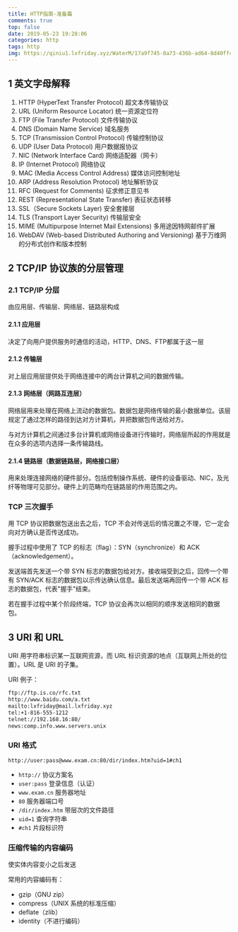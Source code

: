 ```yaml
---
title: HTTP指南-准备篇
comments: true
top: false
date: 2019-05-23 19:28:06
categories: http 
tags: http
img: https://qiniu1.lxfriday.xyz/WaterM/17a9f745-8a73-436b-ad64-8d40ffc032a4_timg.jpeg
---
```


## 1 英文字母解释
1. HTTP (HyperText Transfer Protocol) 超文本传输协议
1. URL (Uniform Resource Locator) 统一资源定位符
1. FTP (File Transfer Protocol) 文件传输协议
1. DNS (Domain Name Service) 域名服务
1. TCP (Transmission Control Protocol) 传输控制协议
1. UDP (User Data Protocol) 用户数据报协议
1. NIC (Network Interface Card) 网络适配器（网卡）
1. IP (Internet Protocol) 网络协议
1. MAC (Media Access Control Address) 媒体访问控制地址
1. ARP (Address Resolution Protocol) 地址解析协议
1. RFC (Request for Comments) 征求修正意见书
1. REST (Representational State Transfer) 表征状态转移
1. SSL（Secure Sockets Layer) 安全套接层
1. TLS (Transport Layer Security) 传输层安全
1. MIME (Multipurpose Internet Mail Extensions) 多用途因特网邮件扩展
1. WebDAV (Web-based Distributed Authoring and Versioning) 基于万维网的分布式创作和版本控制

## 2 TCP/IP 协议族的分层管理
### 2.1 TCP/IP 分层
由应用层、传输层、网络层、链路层构成

#### 2.1.1 应用层
决定了向用户提供服务时通信的活动，HTTP、DNS、FTP都属于这一层

#### 2.1.2 传输层
对上层应用层提供处于网络连接中的两台计算机之间的数据传输。

#### 2.1.3 网络层（网路互连层）
网络层用来处理在网络上流动的数据包。数据包是网络传输的最小数据单位。该层规定了通过怎样的路径到达对方计算机，并把数据包传送给对方。

与对方计算机之间通过多台计算机或网络设备进行传输时，网络层所起的作用就是在众多的选项内选择一条传输路线。

#### 2.1.4 链路层（数据链路层，网络接口层）
用来处理连接网络的硬件部分。包括控制操作系统、硬件的设备驱动、NIC，及光纤等物理可见部分。硬件上的范畴均在链路层的作用范围之内。

### TCP 三次握手
用 TCP 协议把数据包送出去之后，TCP 不会对传送后的情况置之不理，它一定会向对方确认是否传送成功。

握手过程中使用了 TCP 的标志（flag）：SYN（synchronize）和 ACK（acknowledgement）。

发送端首先发送一个带 SYN 标志的数据包给对方。接收端受到之后，回传一个带有 SYN/ACK 标志的数据包以示传达确认信息。最后发送端再回传一个带 ACK 标志的数据包，代表"握手"结束。

若在握手过程中某个阶段终端，TCP 协议会再次以相同的顺序发送相同的数据包。

## 3 URI 和 URL
URI 用字符串标识某一互联网资源，而 URL 标识资源的地点（互联网上所处的位置）。URL 是 URI 的子集。

URI 例子：
```html
ftp://ftp.is.co/rfc.txt
http://www.baidu.com/a.txt
mailto:lxfriday@mail.lxfriday.xyz
tel:+1-816-555-1212
telnet://192.168.16:80/
news:comp.info.www.servers.unix
```
### URI 格式
`http://user:pass@www.exam.cn:80/dir/index.htm?uid=1#ch1`

- `http://` 协议方案名
- `user:pass` 登录信息（认证）
- `www.exam.cn` 服务器地址
- `80` 服务器端口号
- `/dir/index.htm` 带层次的文件路径
- `uid=1` 查询字符串
- `#ch1` 片段标识符

### 压缩传输的内容编码
使实体内容变小之后发送

常用的内容编码有：
- gzip（GNU zip）
- compress（UNIX 系统的标准压缩）
- deflate（zlib）
- identity（不进行编码）




































